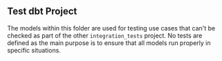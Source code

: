 ## Test dbt Project

The models within this folder are used for testing use cases that can't be checked as part of the other `integration_tests` project. No tests are defined as the main purpose is to ensure that all models run properly in specific situations.